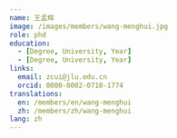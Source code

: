 ```yaml
---
name: 王孟辉
image: /images/members/wang-menghui.jpg
role: phd
education:
  - [Degree, University, Year]
  - [Degree, University, Year]
links:
  email: zcui@jlu.edu.cn
  orcid: 0000-0002-0710-1774
translations:
  en: /members/en/wang-menghui
  zh: /members/zh/wang-menghui
lang: zh
---
```

